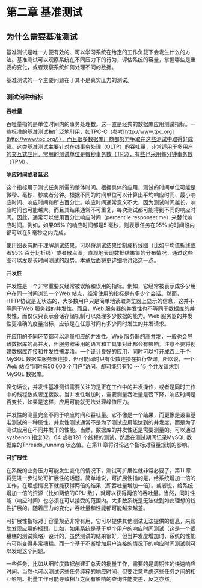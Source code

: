 # 第二章 基准测试

## 为什么需要基准测试

基准测试是唯一方便有效的、可以学习系统在给定的工作负载下会发生什么的方法。基准测试可以观察系统在不同压力下的行为，评估系统的容量，掌握哪些是重要的变化，或者观察系统如何处理不同的数据。

基准测试的一个主要问题在于其不是真实压力的测试。

### 测试何种指标

**吞吐量**

吞吐量指的是单位时间内的事务处理数。这一直是经典的数据库应用测试指标。一些标准的基准测试被广泛地引用，如TPC-C（参考[http://www.tpc.org](http://www.tpc.org/)），而且很多数据库厂商都努力争取在这些测试中取得好成绩。这类基准测试主要针对在线事务处理（OLTP）的吞吐量，非常适用于多用户的交互式应用。常用的测试单位是每秒事务数（TPS），有些也采用每分钟事务数（TPM）。

**响应时间或者延迟**

这个指标用于测试任务所需的整体时间。根据具体的应用，测试的时间单位可能是微秒、毫秒、秒或者分钟。根据不同的时间单位可以计算出平均响应时间、最小响应时间、响应时间和所占百分比。响应时间通常意义不大，因为测试时间越长，响应时间也可能越大。而且其结果通常不可重复，每次测试都可能得到不同的响应时间。因此，通常可以使用百分比响应时间（percentile responsetime）来替代响应时间。例如，如果95% 的响应时间都是5 毫秒，则表示任务在95% 的时间段内都可以在5 毫秒之内完成。

使用图表有助于理解测试结果。可以将测试结果绘制成折线图（比如平均值折线或者95% 百分比折线）或者散点图，直观地表现数据结果集的分布情况。通过这些图可以发现长时间测试的趋势。本章后面将更详细地讨论这一点。

**并发性**

并发性是一个非常重要又经常被误解和误用的指标。例如，它经常被表示成多少用户在同一时间浏览一个Web 站点，经常使用的指标是有多少个会话。然而，HTTP协议是无状态的，大多数用户只是简单地读取浏览器上显示的信息，这并不等同于Web 服务器的并发性。而且，Web 服务器的并发性也不等同于数据库的并发性，而仅仅只表示会话存储机制可以处理多少数据的能力。Web 服务器的并发性更准确的度量指标，应该是在任意时间有多少同时发生的并发请求。

在应用的不同环节都可以测量相应的并发性。Web 服务器的高并发，一般也会导致数据库的高并发，但服务器采用的语言和工具集对此都会有影响。注意不要将创建数据库连接和并发性搞混淆。一个设计良好的应用，同时可以打开成百上千个MySQL 数据库服务器连接，但可能同时只有少数连接在执行查询。所以说，一个Web 站点“同时有50 000 个用户”访问，却可能只有10 ～ 15 个并发请求到MySQL 数据库。

换句话说，并发性基准测试需要关注的是正在工作中的并发操作，或者是同时工作中的线程数或者连接数。当并发性增加时，需要测量吞吐量是否下降，响应时间是否变长，如果是这样，应用可能就无法处理峰值压力。

并发性的测量完全不同于响应时间和吞吐量。它不像是一个结果，而更像是设置基准测试的一种属性。并发性测试通常不是为了测试应用能达到的并发度，而是为了测试应用在不同并发下的性能。当然，数据库的并发性还是需要测量的。可以通过sysbench 指定32、64 或者128 个线程的测试，然后在测试期间记录MySQL 数据库的Threads_running 状态值。在第11 章将讨论这个指标对容量规划的影响。

**可扩展性**

在系统的业务压力可能发生变化的情况下，测试可扩展性就非常必要了。第11 章将更进一步讨论可扩展性的话题。简单地说，可扩展性指的是，给系统增加一倍的工作，在理想情况下就能获得两倍的结果（即吞吐量增加一倍）。或者说，给系统增加一倍的资源（比如两倍的CPU 数），就可以获得两倍的吞吐量。当然，同时性能（响应时间）也必须在可以接受的范围内。大多数系统是无法做到如此理想的线性扩展的。随着压力的变化，吞吐量和性能都可能越来越差。

可扩展性指标对于容量规范非常有用，它可以提供其他测试无法提供的信息，来帮助发现应用的瓶颈。比如，如果系统是基于单个用户的响应时间测试（这是一个很糟糕的测试策略）设计的，虽然测试的结果很好，但当并发度增加时，系统的性能有可能变得非常糟糕。而一个基于不断增加用户连接的情况下的响应时间测试则可以发现这个问题。

一些任务，比如从细粒度数据创建汇总表的批量工作，需要的是周期性的快速响应时间。当然也可以测试这些任务纯粹的响应时间，但要注意考虑这些任务之间的相互影响。批量工作可能导致相互之间有影响的查询性能变差，反之亦然。

